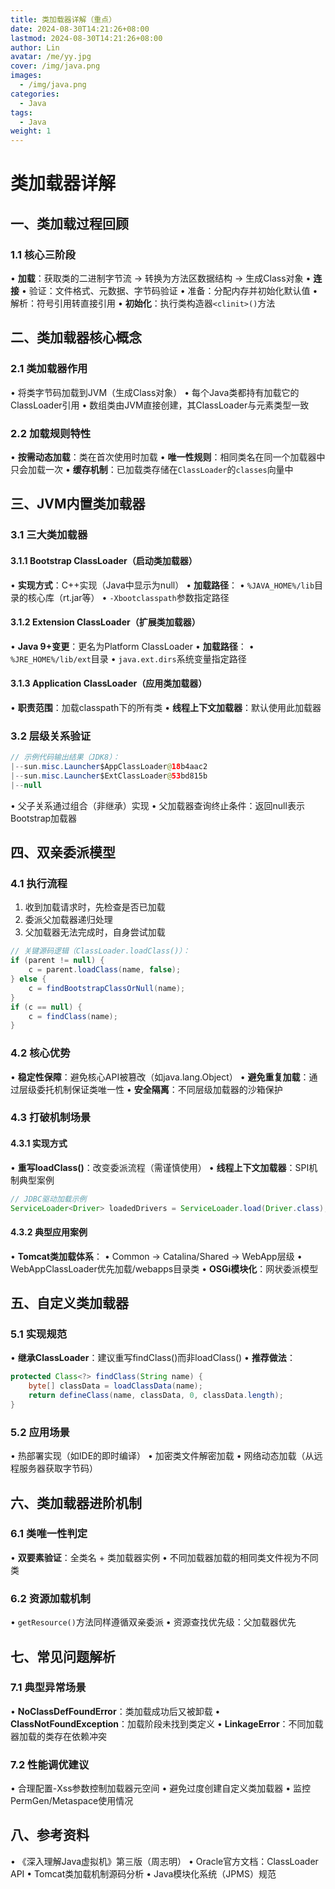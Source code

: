 ```yaml
---
title: 类加载器详解（重点）
date: 2024-08-30T14:21:26+08:00
lastmod: 2024-08-30T14:21:26+08:00
author: Lin
avatar: /me/yy.jpg
cover: /img/java.png
images:
  - /img/java.png
categories:
  - Java
tags:
  - Java
weight: 1
---
```


# 类加载器详解

## 一、类加载过程回顾
### 1.1 核心三阶段
• **加载**：获取类的二进制字节流 → 转换为方法区数据结构 → 生成Class对象
• **连接**
  • 验证：文件格式、元数据、字节码验证
  • 准备：分配内存并初始化默认值
  • 解析：符号引用转直接引用
• **初始化**：执行类构造器`<clinit>()`方法

## 二、类加载器核心概念
### 2.1 类加载器作用
• 将类字节码加载到JVM（生成Class对象）
• 每个Java类都持有加载它的ClassLoader引用
• 数组类由JVM直接创建，其ClassLoader与元素类型一致

### 2.2 加载规则特性
• **按需动态加载**：类在首次使用时加载
• **唯一性规则**：相同类名在同一个加载器中只会加载一次
• **缓存机制**：已加载类存储在`ClassLoader`的`classes`向量中

## 三、JVM内置类加载器
### 3.1 三大类加载器
#### 3.1.1 Bootstrap ClassLoader（启动类加载器）
• **实现方式**：C++实现（Java中显示为null）
• **加载路径**：
  • `%JAVA_HOME%/lib`目录的核心库（rt.jar等）
  • `-Xbootclasspath`参数指定路径

#### 3.1.2 Extension ClassLoader（扩展类加载器）
• **Java 9+变更**：更名为Platform ClassLoader
• **加载路径**：
  • `%JRE_HOME%/lib/ext`目录
  • `java.ext.dirs`系统变量指定路径

#### 3.1.3 Application ClassLoader（应用类加载器）
• **职责范围**：加载classpath下的所有类
• **线程上下文加载器**：默认使用此加载器

### 3.2 层级关系验证
```java
// 示例代码输出结果（JDK8）：
|--sun.misc.Launcher$AppClassLoader@18b4aac2
|--sun.misc.Launcher$ExtClassLoader@53bd815b
|--null
```
• 父子关系通过组合（非继承）实现
• 父加载器查询终止条件：返回null表示Bootstrap加载器

## 四、双亲委派模型
### 4.1 执行流程
1. 收到加载请求时，先检查是否已加载
2. 委派父加载器递归处理
3. 父加载器无法完成时，自身尝试加载
```java
// 关键源码逻辑（ClassLoader.loadClass()）：
if (parent != null) {
    c = parent.loadClass(name, false);
} else {
    c = findBootstrapClassOrNull(name);
}
if (c == null) {
    c = findClass(name);
}
```

### 4.2 核心优势
• **稳定性保障**：避免核心API被篡改（如java.lang.Object）
• **避免重复加载**：通过层级委托机制保证类唯一性
• **安全隔离**：不同层级加载器的沙箱保护

### 4.3 打破机制场景
#### 4.3.1 实现方式
• **重写loadClass()**：改变委派流程（需谨慎使用）
• **线程上下文加载器**：SPI机制典型案例
  ```java
  // JDBC驱动加载示例
  ServiceLoader<Driver> loadedDrivers = ServiceLoader.load(Driver.class);
  ```

#### 4.3.2 典型应用案例
• **Tomcat类加载体系**：
  • Common → Catalina/Shared → WebApp层级
  • WebAppClassLoader优先加载/webapps目录类
• **OSGi模块化**：网状委派模型

## 五、自定义类加载器
### 5.1 实现规范
• **继承ClassLoader**：建议重写findClass()而非loadClass()
• **推荐做法**：
  ```java
  protected Class<?> findClass(String name) {
      byte[] classData = loadClassData(name);
      return defineClass(name, classData, 0, classData.length);
  }
  ```

### 5.2 应用场景
• 热部署实现（如IDE的即时编译）
• 加密类文件解密加载
• 网络动态加载（从远程服务器获取字节码）

## 六、类加载器进阶机制
### 6.1 类唯一性判定
• **双要素验证**：全类名 + 类加载器实例
• 不同加载器加载的相同类文件视为不同类

### 6.2 资源加载机制
• `getResource()`方法同样遵循双亲委派
• 资源查找优先级：父加载器优先

## 七、常见问题解析
### 7.1 典型异常场景
• **NoClassDefFoundError**：类加载成功后又被卸载
• **ClassNotFoundException**：加载阶段未找到类定义
• **LinkageError**：不同加载器加载的类存在依赖冲突

### 7.2 性能调优建议
• 合理配置-Xss参数控制加载器元空间
• 避免过度创建自定义类加载器
• 监控PermGen/Metaspace使用情况

## 八、参考资料
• 《深入理解Java虚拟机》第三版（周志明）
• Oracle官方文档：ClassLoader API
• Tomcat类加载机制源码分析
• Java模块化系统（JPMS）规范
